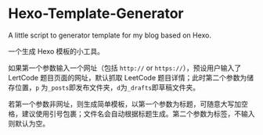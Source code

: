 # Hexo-Template-Generator
A little script to generator template for my blog based on Hexo.

一个生成 Hexo 模板的小工具。

如果第一个参数输入一个网址（包括 `http://` or `https://`），预设用户输入了 LertCode 题目页面的网址，默认抓取 LeetCode 题目详情；此时第二个参数为储存位置，`p` 为`_posts`即发布文件夹，`d`为`_drafts`即草稿文件夹。

若第一个参数非网址，则生成简单模板，以第一个参数为标题，可随意大写加空格，建议使用引号包裹；文件名会自动根据标题生成。第二个参数为标签，不输入则默认为空。
